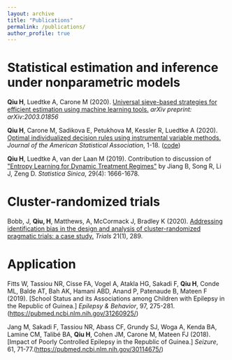 ```yaml
---
layout: archive
title: "Publications"
permalink: /publications/
author_profile: true
---
```


<!-- {% if author.googlescholar %}-->
<!--  You can also find my articles on <u><a href="{{author.googlescholar}}">my Google Scholar profile</a>.</u>-->
<!--{% endif %}-->

<!--{% include base_path %}-->

<!--{% for post in site.publications reversed %}-->
<!--  {% include archive-single.html %}-->
<!--{% endfor %}-->

# Statistical estimation and inference under nonparametric models

**Qiu H**, Luedtke A, Carone M (2020). [Universal sieve-based strategies for efficient estimation using machine
learning tools.](https://arxiv.org/abs/2003.01856) *arXiv preprint: arXiv:2003.01856*

**Qiu H**, Carone M, Sadikova E, Petukhova M, Kessler R, Luedtke A (2020). [Optimal individualized decision
rules using instrumental variable methods.](https://www.tandfonline.com/doi/abs/10.1080/01621459.2020.1745814) *Journal of the American Statistical Association*, 1-18. ([code](https://www.tandfonline.com/doi/suppl/10.1080/01621459.2020.1745814?scroll=top))

**Qiu H**, Luedtke A, van der Laan M (2019). Contribution to discussion of ["Entropy Learning for Dynamic
Treatment Regimes"](http://www3.stat.sinica.edu.tw/statistica/oldpdf/A29N41-9.pdf?vol=29&num=4&art=10) by Jiang B, Song R, Li J, Zeng D. *Statistica Sinica*, 29(4): 1666-1678.

# Cluster-randomized trials

Bobb, J, **Qiu, H**, Matthews, A, McCormack J, Bradley K (2020). [Addressing identification bias in the design
and analysis of cluster-randomized pragmatic trials: a case study.](https://trialsjournal.biomedcentral.com/articles/10.1186/s13063-020-4148-z) *Trials* 21(1), 289.

# Application

Fitts W, Tassiou NR, Cisse FA, Vogel A, Atakla HG, Sakadi F, **Qiu H**, Conde ML, Balde AT, Bah AK,
Hamani ABD, Anand P, Patenaude B, Mateen F (2019). [School Status and its Associations among Children
with Epilepsy in the Republic of Guinea.] *Epilepsy & Behavior*, 97, 275-281.(https://pubmed.ncbi.nlm.nih.gov/31260925/)

Jang M, Sakadi F, Tassiou NR, Abass CF, Grundy SJ, Woga A, Kenda BA, Lamine CM, Talibé BA, **Qiu H**,
Cohen JM, Carone M, Mateen FJ (2018). [Impact of Poorly Controlled Epilepsy in the Republic of Guinea.]
*Seizure*, 61, 71-77.(https://pubmed.ncbi.nlm.nih.gov/30114675/)
